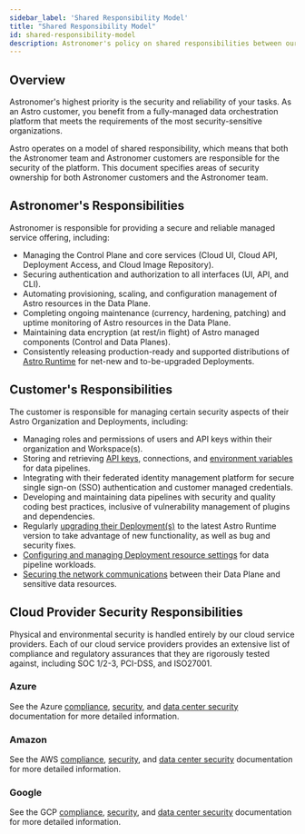 ```yaml
---
sidebar_label: 'Shared Responsibility Model'
title: "Shared Responsibility Model"
id: shared-responsibility-model
description: Astronomer's policy on shared responsibilities between our team and our customers.
---
```


## Overview

Astronomer's highest priority is the security and reliability of your tasks. As an Astro customer, you benefit from a fully-managed data orchestration platform that meets the requirements of the most security-sensitive organizations.

Astro operates on a model of shared responsibility, which means that both the Astronomer team and Astronomer customers are responsible for the security of the platform. This document specifies areas of security ownership for both Astronomer customers and the Astronomer team.

## Astronomer's Responsibilities

Astronomer is responsible for providing a secure and reliable managed service offering, including:

- Managing the Control Plane and core services (Cloud UI, Cloud API, Deployment Access, and Cloud Image Repository).
- Securing authentication and authorization to all interfaces (UI, API, and CLI).
- Automating provisioning, scaling, and configuration management of Astro resources in the Data Plane.
- Completing ongoing maintenance (currency, hardening, patching) and uptime monitoring of Astro resources in the Data Plane.
- Maintaining data encryption (at rest/in flight) of Astro managed components (Control and Data Planes).
- Consistently releasing production-ready and supported distributions of [Astro Runtime](upgrade-runtime.md) for net-new and to-be-upgraded Deployments.

## Customer's Responsibilities  

The customer is responsible for managing certain security aspects of their Astro Organization and Deployments, including:

- Managing roles and permissions of users and API keys within their organization and Workspace(s).
- Storing and retrieving [API keys](api-keys.md), connections, and [environment variables](environment-variables.md) for data pipelines.
- Integrating with their federated identity management platform for secure single sign-on (SSO) authentication and customer managed credentials.
- Developing and maintaining data pipelines with security and quality coding best practices, inclusive of vulnerability management of plugins and dependencies.
- Regularly [upgrading their Deployment(s)](upgrade-runtime.md) to the latest Astro Runtime version to take advantage of new functionality, as well as bug and security fixes.
- [Configuring and managing Deployment resource settings](configure-deployment-resources.md) for data pipeline workloads.
- [Securing the network communications](connect-external-services.md) between their Data Plane and sensitive data resources.

## Cloud Provider Security Responsibilities

Physical and environmental security is handled entirely by our cloud service providers. Each of our cloud service providers provides an extensive list of compliance and regulatory assurances that they are rigorously tested against, including SOC 1/2-3, PCI-DSS, and ISO27001.

### Azure

See the Azure [compliance](https://azure.microsoft.com/en-ca/overview/trusted-cloud/compliance/), [security](https://azure.microsoft.com/en-ca/overview/security/), and [data center security](https://azure.microsoft.com/en-ca/global-infrastructure/) documentation for more detailed information.

### Amazon

See the AWS [compliance](https://aws.amazon.com/compliance/), [security](https://aws.amazon.com/security/), and [data center security](https://aws.amazon.com/compliance/data-center/controls/) documentation for more detailed information.

### Google

See the GCP [compliance](https://cloud.google.com/security/compliance), [security](https://cloud.google.com/security), and [data center security](https://cloud.google.com/security/infrastructure) documentation for more detailed information.
